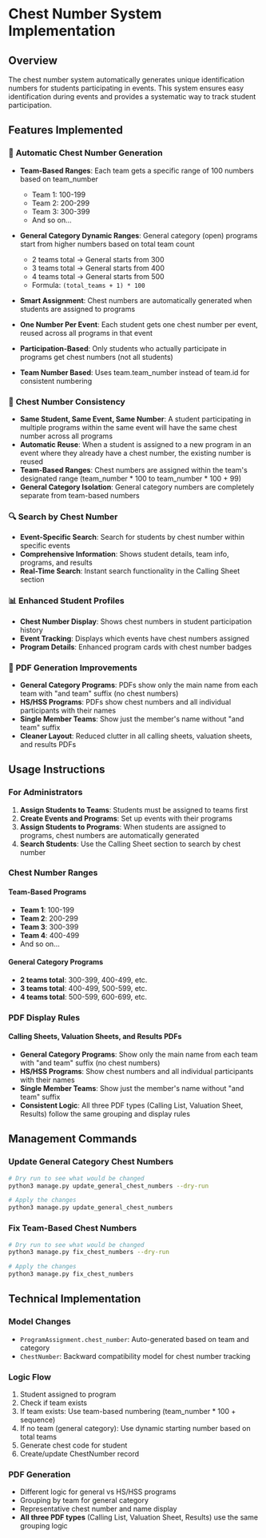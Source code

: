 # Chest Number System Implementation

## Overview

The chest number system automatically generates unique identification numbers for students participating in events. This system ensures easy identification during events and provides a systematic way to track student participation.

## Features Implemented

### 🎯 **Automatic Chest Number Generation**

- **Team-Based Ranges**: Each team gets a specific range of 100 numbers based on team_number
  - Team 1: 100-199
  - Team 2: 200-299
  - Team 3: 300-399
  - And so on...

- **General Category Dynamic Ranges**: General category (open) programs start from higher numbers based on total team count
  - 2 teams total → General starts from 300
  - 3 teams total → General starts from 400
  - 4 teams total → General starts from 500
  - Formula: `(total_teams + 1) * 100`

- **Smart Assignment**: Chest numbers are automatically generated when students are assigned to programs
- **One Number Per Event**: Each student gets one chest number per event, reused across all programs in that event
- **Participation-Based**: Only students who actually participate in programs get chest numbers (not all students)
- **Team Number Based**: Uses team.team_number instead of team.id for consistent numbering

### 🔄 **Chest Number Consistency**

- **Same Student, Same Event, Same Number**: A student participating in multiple programs within the same event will have the same chest number across all programs
- **Automatic Reuse**: When a student is assigned to a new program in an event where they already have a chest number, the existing number is reused
- **Team-Based Ranges**: Chest numbers are assigned within the team's designated range (team_number * 100 to team_number * 100 + 99)
- **General Category Isolation**: General category numbers are completely separate from team-based numbers

### 🔍 **Search by Chest Number**

- **Event-Specific Search**: Search for students by chest number within specific events
- **Comprehensive Information**: Shows student details, team info, programs, and results
- **Real-Time Search**: Instant search functionality in the Calling Sheet section

### 📊 **Enhanced Student Profiles**

- **Chest Number Display**: Shows chest numbers in student participation history
- **Event Tracking**: Displays which events have chest numbers assigned
- **Program Details**: Enhanced program cards with chest number badges

### 📄 **PDF Generation Improvements**

- **General Category Programs**: PDFs show only the main name from each team with "and team" suffix (no chest numbers)
- **HS/HSS Programs**: PDFs show chest numbers and all individual participants with their names
- **Single Member Teams**: Show just the member's name without "and team" suffix
- **Cleaner Layout**: Reduced clutter in all calling sheets, valuation sheets, and results PDFs

## Usage Instructions

### For Administrators

1. **Assign Students to Teams**: Students must be assigned to teams first
2. **Create Events and Programs**: Set up events with their programs
3. **Assign Students to Programs**: When students are assigned to programs, chest numbers are automatically generated
4. **Search Students**: Use the Calling Sheet section to search by chest number

### Chest Number Ranges

#### Team-Based Programs
- **Team 1**: 100-199
- **Team 2**: 200-299
- **Team 3**: 300-399
- **Team 4**: 400-499
- And so on...

#### General Category Programs
- **2 teams total**: 300-399, 400-499, etc.
- **3 teams total**: 400-499, 500-599, etc.
- **4 teams total**: 500-599, 600-699, etc.

### PDF Display Rules

#### Calling Sheets, Valuation Sheets, and Results PDFs
- **General Category Programs**: Show only the main name from each team with "and team" suffix (no chest numbers)
- **HS/HSS Programs**: Show chest numbers and all individual participants with their names
- **Single Member Teams**: Show just the member's name without "and team" suffix
- **Consistent Logic**: All three PDF types (Calling List, Valuation Sheet, Results) follow the same grouping and display rules

## Management Commands

### Update General Category Chest Numbers
```bash
# Dry run to see what would be changed
python3 manage.py update_general_chest_numbers --dry-run

# Apply the changes
python3 manage.py update_general_chest_numbers
```

### Fix Team-Based Chest Numbers
```bash
# Dry run to see what would be changed
python3 manage.py fix_chest_numbers --dry-run

# Apply the changes
python3 manage.py fix_chest_numbers
```

## Technical Implementation

### Model Changes
- `ProgramAssignment.chest_number`: Auto-generated based on team and category
- `ChestNumber`: Backward compatibility model for chest number tracking

### Logic Flow
1. Student assigned to program
2. Check if team exists
3. If team exists: Use team-based numbering (team_number * 100 + sequence)
4. If no team (general category): Use dynamic starting number based on total teams
5. Generate chest code for student
6. Create/update ChestNumber record

### PDF Generation
- Different logic for general vs HS/HSS programs
- Grouping by team for general category
- Representative chest number and name display
- **All three PDF types** (Calling List, Valuation Sheet, Results) use the same grouping logic